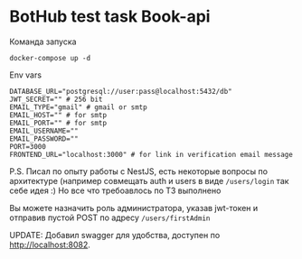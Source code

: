 # BotHub test task Book-api

Команда запуска

```shell
docker-compose up -d
```

Env vars

```dotenv
DATABASE_URL="postgresql://user:pass@localhost:5432/db"
JWT_SECRET="" # 256 bit
EMAIL_TYPE="gmail" # gmail or smtp
EMAIL_HOST="" # for smtp
EMAIL_PORT="" # for smtp
EMAIL_USERNAME=""
EMAIL_PASSWORD=""
PORT=3000
FRONTEND_URL="localhost:3000" # for link in verification email message
```

P.S. Писал по опыту работы с NestJS, есть некоторые вопросы по архитектуре (например совмещать auth и users в виде `/users/login` так себе идея :)
Но все что требоавлось по ТЗ выполнено

Вы можете назначить роль администратора, указав jwt-токен и отправив пустой POST по адресу `/users/firstAdmin`

UPDATE: Добавил swagger для удобства, доступен по [http://localhost:8082](http://localhost:8082).
